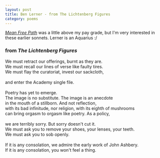 ```yaml
---
layout: post
title: Ben Lerner - from The Lichtenberg Figures
category: poems
---
```


[_Mean Free Path_](https://www.poets.org/poetsorg/poem/mean-free-path-excerpt) was a little above my pay grade, but I'm very interested in these earlier sonnets. Lerner is an Aquarius :/

### from _The Lichtenberg Figures_

We must retract our offerings, burnt as they are.<br>
We must recall our lines of verse like faulty tires.<br>
We must flay the curatoriat, invest our sackcloth,<br>
<br>
and enter the Academy single file.<br>
<br>
Poetry has yet to emerge.<br>
The image is no substitute. The image is an anecdote<br>
in the mouth of a stillborn. And not reflection,<br>
with its bad infinitude, nor religion, with its eighth of mushrooms<br>
can bring orgasm to orgasm like poetry. As a policy,<br>
<br>
we are terribly sorry. But sorry doesn't cut it.<br>
We must ask you to remove your shoes, your lenses, your teeth.<br>
We must ask you to sob openly.<br>
<br>
If it is any consolation, we admire the early work of John Ashbery.<br>
If it is any consolation, you won't feel a thing.
